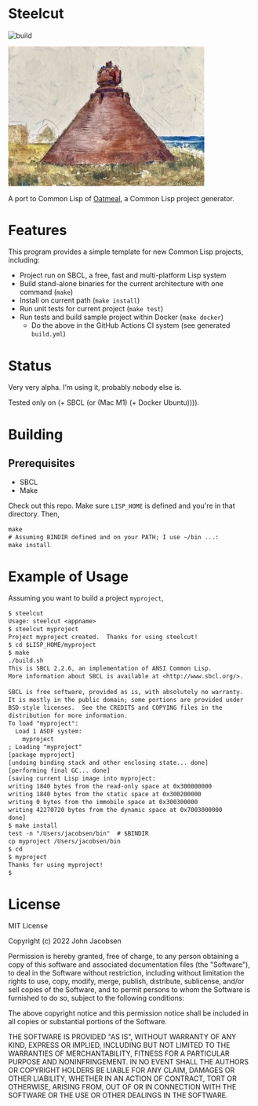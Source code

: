 # Steelcut

![build](https://github.com/eigenhombre/steelcut/actions/workflows/build.yml/badge.svg)

<img src="/steel.jpg" width="400">

A port to Common Lisp of
[Oatmeal](https://github.com/eigenhombre/oatmeal/), a Common Lisp
project generator.

# Features

This program provides a simple template for new Common Lisp projects, including:
- Project run on SBCL, a free, fast and multi-platform Lisp system
- Build stand-alone binaries for the current architecture with one command (`make`)
- Install on current path (`make install`)
- Run unit tests for current project (`make test`)
- Run tests and build sample project within Docker (`make docker`)
  - Do the above in the GitHub Actions CI system (see generated `build.yml`)

# Status

Very very alpha.  I'm using it, probably nobody else is.

Tested only on (+ SBCL (or (Mac M1) (+ Docker Ubuntu)))).

# Building

## Prerequisites

- SBCL
- Make

Check out this repo.  Make sure `LISP_HOME` is defined and you're in
that directory. Then,

    make
    # Assuming BINDIR defined and on your PATH; I use ~/bin ...:
    make install

# Example of Usage

Assuming you want to build a project `myproject`,

    $ steelcut
    Usage: steelcut <appname>
    $ steelcut myproject
    Project myproject created.  Thanks for using steelcut!
    $ cd $LISP_HOME/myproject
    $ make
    ./build.sh
    This is SBCL 2.2.6, an implementation of ANSI Common Lisp.
    More information about SBCL is available at <http://www.sbcl.org/>.

    SBCL is free software, provided as is, with absolutely no warranty.
    It is mostly in the public domain; some portions are provided under
    BSD-style licenses.  See the CREDITS and COPYING files in the
    distribution for more information.
    To load "myproject":
      Load 1 ASDF system:
        myproject
    ; Loading "myproject"
    [package myproject]
    [undoing binding stack and other enclosing state... done]
    [performing final GC... done]
    [saving current Lisp image into myproject:
    writing 1840 bytes from the read-only space at 0x300000000
    writing 1840 bytes from the static space at 0x300200000
    writing 0 bytes from the immobile space at 0x300300000
    writing 42270720 bytes from the dynamic space at 0x7003000000
    done]
    $ make install
    test -n "/Users/jacobsen/bin"  # $BINDIR
    cp myproject /Users/jacobsen/bin
    $ cd
    $ myproject
    Thanks for using myproject!
    $

# License

MIT License

Copyright (c) 2022 John Jacobsen

Permission is hereby granted, free of charge, to any person obtaining a copy
of this software and associated documentation files (the "Software"), to deal
in the Software without restriction, including without limitation the rights
to use, copy, modify, merge, publish, distribute, sublicense, and/or sell
copies of the Software, and to permit persons to whom the Software is
furnished to do so, subject to the following conditions:

The above copyright notice and this permission notice shall be included in all
copies or substantial portions of the Software.

THE SOFTWARE IS PROVIDED "AS IS", WITHOUT WARRANTY OF ANY KIND, EXPRESS OR
IMPLIED, INCLUDING BUT NOT LIMITED TO THE WARRANTIES OF MERCHANTABILITY,
FITNESS FOR A PARTICULAR PURPOSE AND NONINFRINGEMENT. IN NO EVENT SHALL THE
AUTHORS OR COPYRIGHT HOLDERS BE LIABLE FOR ANY CLAIM, DAMAGES OR OTHER
LIABILITY, WHETHER IN AN ACTION OF CONTRACT, TORT OR OTHERWISE, ARISING FROM,
OUT OF OR IN CONNECTION WITH THE SOFTWARE OR THE USE OR OTHER DEALINGS IN THE
SOFTWARE.
